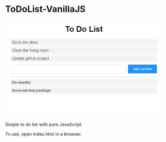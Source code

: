 # ToDoList-VanillaJS

![alt text](./to-do-list-v01.PNG "To Do List Image")

Simple to do list with pure JavaScript.

To use, open index.html in a browser.
